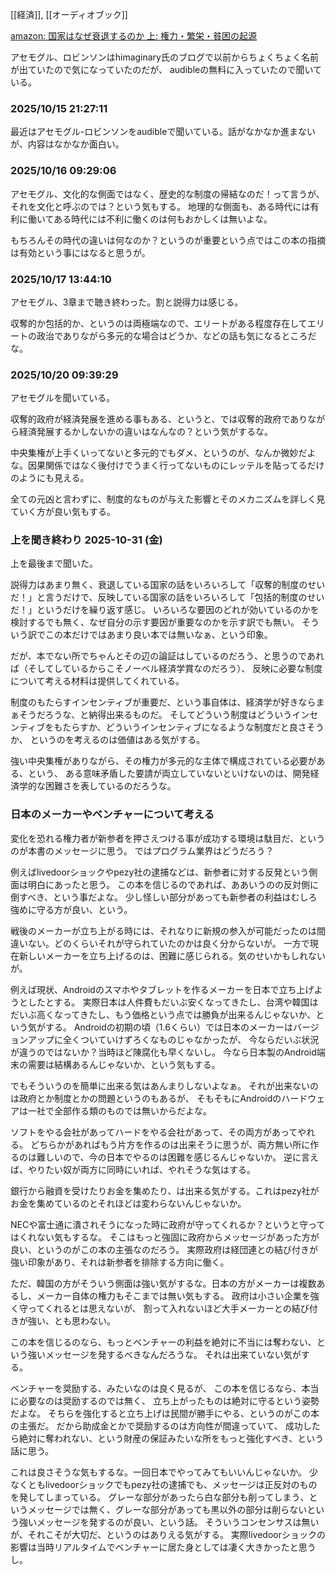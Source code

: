 [[経済]], [[オーディオブック]]

[amazon: 国家はなぜ衰退するのか 上: 権力・繁栄・貧困の起源](https://amzn.to/46RasTe)

アセモグル、ロビンソンはhimaginary氏のブログで以前からちょくちょく名前が出ていたので気になっていたのだが、
audibleの無料に入っていたので聞いている。

### 2025/10/15 21:27:11

最近はアセモグル-ロビンソンをaudibleで聞いている。話がなかなか進まないが、内容はなかなか面白い。

### 2025/10/16 09:29:06

アセモグル、文化的な側面ではなく、歴史的な制度の帰結なのだ！って言うが、それを文化と呼ぶのでは？という気もする。
地理的な側面も、ある時代には有利に働いてある時代には不利に働くのは何もおかしくは無いよな。

もちろんその時代の違いは何なのか？というのが重要という点ではこの本の指摘は有効という事にはなると思うが。

### 2025/10/17 13:44:10

 アセモグル、3章まで聴き終わった。割と説得力は感じる。

収奪的か包括的か、というのは両極端なので、エリートがある程度存在してエリートの政治でありながら多元的な場合はどうか、などの話も気になるところだな。


### 2025/10/20 09:39:29

アセモグルを聞いている。

収奪的政府が経済発展を進める事もある、というと、では収奪的政府でありながら経済発展するかしないかの違いはなんなの？という気がするな。

中央集権が上手くいってないと多元的でもダメ、というのが、なんか微妙だよな。因果関係ではなく後付けでうまく行ってないものにレッテルを貼ってるだけのようにも見える。

全ての元凶と言わずに、制度的なものが与えた影響とそのメカニズムを詳しく見ていく方が良い気もする。

### 上を聞き終わり 2025-10-31 (金)

上を最後まで聞いた。

説得力はあまり無く、衰退している国家の話をいろいろして「収奪的制度のせいだ！」と言うだけで、反映している国家の話をいろいろして「包括的制度のせいだ！」というだけを繰り返す感じ。
いろいろな要因のどれが効いているのかを検討するでも無く、なぜ自分の示す要因が重要なのかを示す訳でも無い。
そういう訳でこの本だけではあまり良い本では無いなぁ、という印象。

だが、本でない所でちゃんとその辺の論証はしているのだろう、と思うのであれば（そしてしているからこそノーベル経済学賞なのだろう）、
反映に必要な制度について考える材料は提供してくれている。

制度のもたらすインセンティブが重要だ、という事自体は、経済学が好きならまぁそうだろうな、と納得出来るものだ。
そしてどういう制度はどういうインセンティブをもたらすか、どういうインセンティブになるような制度だと良さそうか、
というのを考えるのは価値はある気がする。

強い中央集権がありながら、その権力が多元的な主体で構成されている必要がある、という、
ある意味矛盾した要請が両立していないといけないのは、開発経済学的な困難さを表しているのだろうな。

### 日本のメーカーやベンチャーについて考える

変化を恐れる権力者が新参者を押さえつける事が成功する環境は駄目だ、というのが本書のメッセージに思う。
ではプログラム業界はどうだろう？

例えばlivedoorショックやpezy社の逮捕などは、新参者に対する反発という側面は明白にあったと思う。
この本を信じるのであれば、ああいうのの反対側に倒すべき、という事だよな。
少し怪しい部分があっても新参者の利益はむしろ強めに守る方が良い、という。

戦後のメーカーが立ち上がる時には、それなりに新規の参入が可能だったのは間違いない。どのくらいそれが守られていたのかは良く分からないが。
一方で現在新しいメーカーを立ち上げるのは、困難に感じられる。気のせいかもしれないが。

例えば現状、Androidのスマホやタブレットを作るメーカーを日本で立ち上げようとしたとする。
実際日本は人件費もだいぶ安くなってきたし、台湾や韓国はだいぶ高くなってきたし、もう価格という点では勝負が出来るんじゃないか、という気がする。
Androidの初期の頃（1.6くらい）では日本のメーカーはバージョンアップに全くついていけずろくなものじゃなかったが、
今ならだいぶ状況が違うのではないか？当時ほど陳腐化も早くないし。
今なら日本製のAndroid端末の需要は結構あるんじゃないか、という気もする。

でもそういうのを簡単に出来る気はあんまりしないよなぁ。
それが出来ないのは政府とか制度とかの問題というのもあるが、
そもそもにAndroidのハードウェアは一社で全部作る類のものでは無いからだよな。

ソフトをやる会社があってハードをやる会社があって、その両方があってやれる。
どちらかがあればもう片方を作るのは出来そうに思うが、両方無い所に作るのは難しいので、今の日本でやるのは困難を感じるんじゃないか。
逆に言えば、やりたい奴が両方に同時にいれば、やれそうな気はする。

銀行から融資を受けたりお金を集めたり、は出来る気がする。これはpezy社がお金を集めているのとそれほどは変わらないんじゃないか。

NECや富士通に潰されそうになった時に政府が守ってくれるか？というと守ってはくれない気もするな。
そこはもっと強固に政府からメッセージがあった方が良い、というのがこの本の主張なのだろう。
実際政府は経団連との結び付きが強い印象があり、それは新参者を排除する方向に働く。

ただ、韓国の方がそういう側面は強い気がするな。日本の方がメーカーは複数あるし、メーカー自体の権力もそこまでは無い気もする。
政府は小さい企業を強く守ってくれるとは思えないが、
割って入れないほど大手メーカーとの結び付きが強い、とも思わない。

この本を信じるのなら、もっとベンチャーの利益を絶対に不当には奪わない、という強いメッセージを発するべきなんだろうな。
それは出来ていない気がする。

ベンチャーを奨励する、みたいなのは良く見るが、
この本を信じるなら、本当に必要なのは奨励するのでは無く、
立ち上がったものは絶対に守るという姿勢だよな。
そちらを強化すると立ち上げは民間が勝手にやる、というのがこの本の主張だ。
だから助成金とかで奨励するのは方向性が間違っていて、
成功したら絶対に奪われない、という財産の保証みたいな所をもっと強化すべき、という話に思う。

これは良さそうな気もするな。一回日本でやってみてもいいんじゃないか。
少なくともlivedoorショックでもpezy社の逮捕でも、メッセージは正反対のものを発してしまっている。
グレーな部分があったら白な部分も削ってしまう、というメッセージでは無く、グレーな部分があっても黒以外の部分は削らないという強いメッセージを発するのが良い、という話。
そういうコンセンサスは無いが、それこそが大切だ、というのはありえる気がする。
実際livedoorショックの影響は当時リアルタイムでベンチャーに居た身としては凄く大きかったと思うし。
